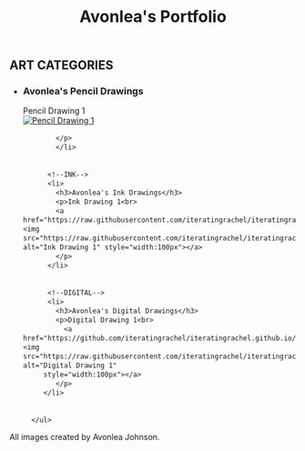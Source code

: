 <!--HERE IS THE DOCTYPE-->
<!DOCTYPE html>
<html lang="en">

  <!--HERE IS THE HEAD-->
  <head>
    <title>Avonlea</title>
  </head>

<!--HERE IS THE BODY-->
<body>

  <!--HERE IS FIRST SEMANTIC ELEMENT-->
  <header>
    <!--HERE IS THE SECOND SEMANTIC ELEMENT-->
    <h1>Avonlea's Portfolio</h1>
  </header>
  <!--HERE IS THE THIRD SEMANTIC ELEMENT-->
  <main>
    <!--HERE IS THE LIST WITH 3 ITEMS-->
    <section>
      <h2>ART CATEGORIES</h2>
        <ul>
          <!--PENCIL-->
          <li>
            <h3>Avonlea's Pencil Drawings</h3>
            <p>Pencil Drawing 1<br>
            <a href="https://raw.githubusercontent.com/iteratingrachel/iteratingrachel.github.io/blob/main/AvPencil1.jpg"><img src="https://raw.githubusercontent.com/iteratingrachel/iteratingrachel.github.io/blob/main/AvPencil1.jpg"alt="Pencil Drawing 1" style="width:100px"></a>
            
            </p>
            </li>

          
          <!--INK-->
          <li>
            <h3>Avonlea's Ink Drawings</h3>
            <p>Ink Drawing 1<br>
            <a href="https://raw.githubusercontent.com/iteratingrachel/iteratingrachel.github.io/main/AvInk1.jpg"><img src="https://raw.githubusercontent.com/iteratingrachel/iteratingrachel.github.io/main/AvInk1.jpg" alt="Ink Drawing 1" style="width:100px"></a>
            </p>
          </li>

          
          <!--DIGITAL-->
          <li>
            <h3>Avonlea's Digital Drawings</h3>
            <p>Digital Drawing 1<br> 
              <a  href="https://github.com/iteratingrachel/iteratingrachel.github.io/blob/main/AvDigital1.jpg"><img src="https://raw.githubusercontent.com/iteratingrachel/iteratingrachel.github.io/main/AvDigital1.jpg" alt="Digital Drawing 1"
         style="width:100px"></a>
            </p>
         </li>
      
      
      </ul>
  </section>
  </main>

<footer> 
  <p>All images created by Avonlea Johnson.</p>
</footer>
</body>

</html>
